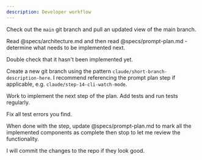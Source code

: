 ```yaml
---
description: Developer workflow
---
```

Check out the `main` git branch and pull an updated view of the main branch.

Read @specs/architecture.md and then read @specs/prompt-plan.md - determine what needs to be implemented next.

Double check that it hasn't been implemented yet.

Create a new git branch using the pattern `claude/short-branch-description-here`.  I recommend referencing the prompt plan step if applicable, e.g. `claude/step-14-cli-watch-mode`.

Work to implement the next step of the plan. Add tests and run tests regularly.

Fix all test errors you find.

When done with the step, update @specs/prompt-plan.md to mark all the implemented components as complete then stop to let me review the functionality.

I will commit the changes to the repo if they look good.

